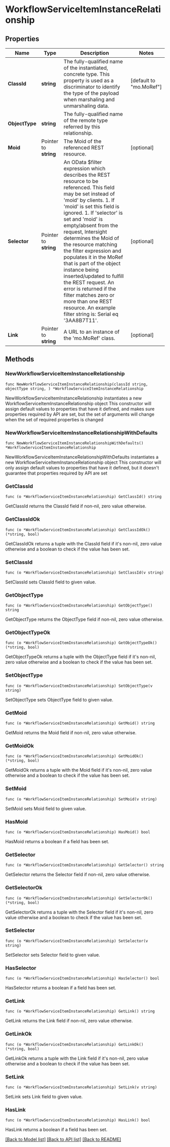 # WorkflowServiceItemInstanceRelationship

## Properties

Name | Type | Description | Notes
------------ | ------------- | ------------- | -------------
**ClassId** | **string** | The fully-qualified name of the instantiated, concrete type. This property is used as a discriminator to identify the type of the payload when marshaling and unmarshaling data. | [default to "mo.MoRef"]
**ObjectType** | **string** | The fully-qualified name of the remote type referred by this relationship. | 
**Moid** | Pointer to **string** | The Moid of the referenced REST resource. | [optional] 
**Selector** | Pointer to **string** | An OData $filter expression which describes the REST resource to be referenced. This field may be set instead of &#39;moid&#39; by clients. 1. If &#39;moid&#39; is set this field is ignored. 1. If &#39;selector&#39; is set and &#39;moid&#39; is empty/absent from the request, Intersight determines the Moid of the resource matching the filter expression and populates it in the MoRef that is part of the object instance being inserted/updated to fulfill the REST request. An error is returned if the filter matches zero or more than one REST resource. An example filter string is: Serial eq &#39;3AA8B7T11&#39;. | [optional] 
**Link** | Pointer to **string** | A URL to an instance of the &#39;mo.MoRef&#39; class. | [optional] 

## Methods

### NewWorkflowServiceItemInstanceRelationship

`func NewWorkflowServiceItemInstanceRelationship(classId string, objectType string, ) *WorkflowServiceItemInstanceRelationship`

NewWorkflowServiceItemInstanceRelationship instantiates a new WorkflowServiceItemInstanceRelationship object
This constructor will assign default values to properties that have it defined,
and makes sure properties required by API are set, but the set of arguments
will change when the set of required properties is changed

### NewWorkflowServiceItemInstanceRelationshipWithDefaults

`func NewWorkflowServiceItemInstanceRelationshipWithDefaults() *WorkflowServiceItemInstanceRelationship`

NewWorkflowServiceItemInstanceRelationshipWithDefaults instantiates a new WorkflowServiceItemInstanceRelationship object
This constructor will only assign default values to properties that have it defined,
but it doesn't guarantee that properties required by API are set

### GetClassId

`func (o *WorkflowServiceItemInstanceRelationship) GetClassId() string`

GetClassId returns the ClassId field if non-nil, zero value otherwise.

### GetClassIdOk

`func (o *WorkflowServiceItemInstanceRelationship) GetClassIdOk() (*string, bool)`

GetClassIdOk returns a tuple with the ClassId field if it's non-nil, zero value otherwise
and a boolean to check if the value has been set.

### SetClassId

`func (o *WorkflowServiceItemInstanceRelationship) SetClassId(v string)`

SetClassId sets ClassId field to given value.


### GetObjectType

`func (o *WorkflowServiceItemInstanceRelationship) GetObjectType() string`

GetObjectType returns the ObjectType field if non-nil, zero value otherwise.

### GetObjectTypeOk

`func (o *WorkflowServiceItemInstanceRelationship) GetObjectTypeOk() (*string, bool)`

GetObjectTypeOk returns a tuple with the ObjectType field if it's non-nil, zero value otherwise
and a boolean to check if the value has been set.

### SetObjectType

`func (o *WorkflowServiceItemInstanceRelationship) SetObjectType(v string)`

SetObjectType sets ObjectType field to given value.


### GetMoid

`func (o *WorkflowServiceItemInstanceRelationship) GetMoid() string`

GetMoid returns the Moid field if non-nil, zero value otherwise.

### GetMoidOk

`func (o *WorkflowServiceItemInstanceRelationship) GetMoidOk() (*string, bool)`

GetMoidOk returns a tuple with the Moid field if it's non-nil, zero value otherwise
and a boolean to check if the value has been set.

### SetMoid

`func (o *WorkflowServiceItemInstanceRelationship) SetMoid(v string)`

SetMoid sets Moid field to given value.

### HasMoid

`func (o *WorkflowServiceItemInstanceRelationship) HasMoid() bool`

HasMoid returns a boolean if a field has been set.

### GetSelector

`func (o *WorkflowServiceItemInstanceRelationship) GetSelector() string`

GetSelector returns the Selector field if non-nil, zero value otherwise.

### GetSelectorOk

`func (o *WorkflowServiceItemInstanceRelationship) GetSelectorOk() (*string, bool)`

GetSelectorOk returns a tuple with the Selector field if it's non-nil, zero value otherwise
and a boolean to check if the value has been set.

### SetSelector

`func (o *WorkflowServiceItemInstanceRelationship) SetSelector(v string)`

SetSelector sets Selector field to given value.

### HasSelector

`func (o *WorkflowServiceItemInstanceRelationship) HasSelector() bool`

HasSelector returns a boolean if a field has been set.

### GetLink

`func (o *WorkflowServiceItemInstanceRelationship) GetLink() string`

GetLink returns the Link field if non-nil, zero value otherwise.

### GetLinkOk

`func (o *WorkflowServiceItemInstanceRelationship) GetLinkOk() (*string, bool)`

GetLinkOk returns a tuple with the Link field if it's non-nil, zero value otherwise
and a boolean to check if the value has been set.

### SetLink

`func (o *WorkflowServiceItemInstanceRelationship) SetLink(v string)`

SetLink sets Link field to given value.

### HasLink

`func (o *WorkflowServiceItemInstanceRelationship) HasLink() bool`

HasLink returns a boolean if a field has been set.


[[Back to Model list]](../README.md#documentation-for-models) [[Back to API list]](../README.md#documentation-for-api-endpoints) [[Back to README]](../README.md)



